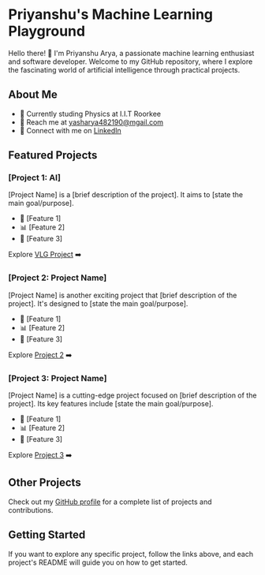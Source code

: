 # Priyanshu's Machine Learning Playground

Hello there! 👋 I'm Priyanshu Arya, a passionate machine learning enthusiast and software developer. Welcome to my GitHub repository, where I explore the fascinating world of artificial intelligence through practical projects.

## About Me

- 🚀 Currently studing Physics at I.I.T Roorkee<!-- - 🌐 [Your Personal Website/Portfolio] -->
- 📧 Reach me at yasharya482190@mgail.com
- 💼 Connect with me on [LinkedIn](https://www.linkedin.com/in/priyanshu-arya-660897249/)


## Featured Projects

### [Project 1: AI]

[Project Name] is a [brief description of the project]. It aims to [state the main goal/purpose].

- 🤖 [Feature 1]
- 📊 [Feature 2]
- 🚀 [Feature 3]

Explore [VLG Project](/https://github.com/YASTREAMER/VLG-Project) ➡️

### [Project 2: Project Name]

[Project Name] is another exciting project that [brief description of the project]. It's designed to [state the main goal/purpose].

- 🤖 [Feature 1]
- 📊 [Feature 2]
- 🚀 [Feature 3]

Explore [Project 2](./project-2) ➡️

### [Project 3: Project Name]

[Project Name] is a cutting-edge project focused on [brief description of the project]. Its key features include [state the main goal/purpose].

- 🤖 [Feature 1]
- 📊 [Feature 2]
- 🚀 [Feature 3]

Explore [Project 3](./project-3) ➡️

## Other Projects

Check out my [GitHub profile](https://github.com/your-username) for a complete list of projects and contributions.

## Getting Started

If you want to explore any specific project, follow the links above, and each project's README will guide you on how to get started.